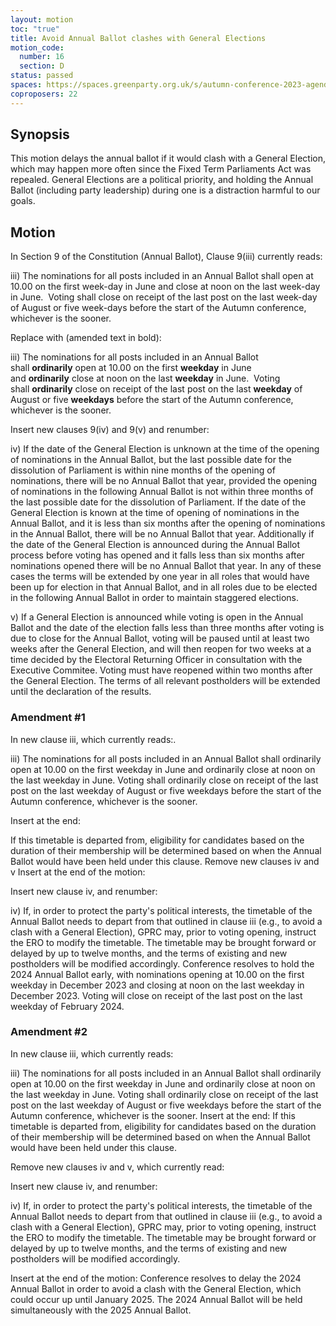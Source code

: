 ```yaml
---
layout: motion
toc: "true"
title: Avoid Annual Ballot clashes with General Elections
motion_code:
  number: 16
  section: D
status: passed
spaces: https://spaces.greenparty.org.uk/s/autumn-conference-2023-agenda-forum/post/post/view?id=10554
coproposers: 22
---
```

## Synopsis

This motion delays the annual ballot if it would clash with a General Election, which may happen more often since the Fixed Term Parliaments Act was repealed. General Elections are a political priority, and holding the Annual Ballot (including party leadership) during one is a distraction harmful to our goals.

## Motion

In Section 9 of the Constitution (Annual Ballot), Clause 9(iii) currently reads:

iii) The nominations for all posts included in an Annual Ballot shall open at 10.00 on the first week-day in June and close at noon on the last week-day in June.  Voting shall close on receipt of the last post on the last week-day of August or five week-days before the start of the Autumn conference, whichever is the sooner.

Replace with (amended text in bold):

iii) The nominations for all posts included in an Annual Ballot shall **ordinarily** open at 10.00 on the first **weekday** in June and **ordinarily** close at noon on the last **weekday** in June.  Voting shall **ordinarily** close on receipt of the last post on the last **weekday** of August or five **weekdays** before the start of the Autumn conference, whichever is the sooner.

Insert new clauses 9(iv) and 9(v) and renumber:

iv) If the date of the General Election is unknown at the time of the opening of nominations in the Annual Ballot, but the last possible date for the dissolution of Parliament is within nine months of the opening of nominations, there will be no Annual Ballot that year, provided the opening of nominations in the following Annual Ballot is not within three months of the last possible date for the dissolution of Parliament. If the date of the General Election is known at the time of opening of nominations in the Annual Ballot, and it is less than six months after the opening of nominations in the Annual Ballot, there will be no Annual Ballot that year. Additionally if the date of the General Election is announced during the Annual Ballot process before voting has opened and it falls less than six months after nominations opened there will be no Annual Ballot that year. In any of these cases the terms will be extended by one year in all roles that would have been up for election in that Annual Ballot, and in all roles due to be elected in the following Annual Ballot in order to maintain staggered elections.

v) If a General Election is announced while voting is open in the Annual Ballot and the date of the election falls less than three months after voting is due to close for the Annual Ballot, voting will be paused until at least two weeks after the General Election, and will then reopen for two weeks at a time decided by the Electoral Returning Officer in consultation with the Executive Commitee. Voting must have reopened within two months after the General Election. The terms of all relevant postholders will be extended until the declaration of the results.


<div class="amendment amendment-defeated">
<div class="d-flex justify-content-between align-items-start">
<h3 id="amendment-1">Amendment #1</h3>
</div>

<p> In new clause iii, which currently reads:.</p>

<p> iii) The nominations for all posts included in an Annual Ballot shall ordinarily open at 10.00 on the first weekday in June and ordinarily close at noon on the last weekday in June. Voting shall ordinarily close on receipt of the last post on the last weekday of August or five weekdays before the start of the Autumn conference, whichever is the sooner. </p>

<p> Insert at the end: </p>

<p> If this timetable is departed from, eligibility for candidates based on the duration of their membership will be determined based on when the Annual Ballot would have been held under this clause. Remove new clauses iv and v Insert at the end of the motion: </p>

<p> Insert new clause iv, and renumber: </p>

<p> iv) If, in order to protect the party's political interests, the timetable of the Annual Ballot needs to depart from that outlined in clause iii (e.g., to avoid a clash with a General Election), GPRC may, prior to voting opening, instruct the ERO to modify the timetable. The timetable may be brought forward or delayed by up to twelve months, and the terms of existing and new postholders will be modified accordingly. Conference resolves to hold the 2024 Annual Ballot early, with nominations opening at 10.00 on the first weekday in December 2023 and closing at noon on the last weekday in December 2023. Voting will close on receipt of the last post on the last weekday of February 2024.</p>

</div>

<div class="amendment amendment-passed">
<div class="d-flex justify-content-between align-items-start">
<h3 id="amendment-2">Amendment #2</h3>
</div>

<p>In new clause iii, which currently reads:</p>

<p>iii) The nominations for all posts included in an Annual Ballot shall ordinarily open at 10.00 on the first weekday in June and ordinarily close at noon on the last weekday in June. Voting shall ordinarily close on receipt of the last post on the last weekday of August or five weekdays before the start of the Autumn conference, whichever is the sooner. Insert at the end: If this timetable is departed from, eligibility for candidates based on the duration of their membership will be determined based on when the Annual Ballot would have been held under this clause.</p>

<p>Remove new clauses iv and v, which currently read:</p>

<p>Insert new clause iv, and renumber:</p>

<p>iv) If, in order to protect the party's political interests, the timetable of the Annual Ballot needs to depart from that outlined in clause iii (e.g., to avoid a clash with a General Election), GPRC may, prior to voting opening, instruct the ERO to modify the timetable. The timetable may be brought forward or delayed by up to twelve months, and the terms of existing and new postholders will be modified accordingly.</p>

<p>Insert at the end of the motion: Conference resolves to delay the 2024 Annual Ballot in order to avoid a clash with the General Election, which could occur up until January 2025. The 2024 Annual Ballot will be held simultaneously with the 2025 Annual Ballot.</p>

</div>